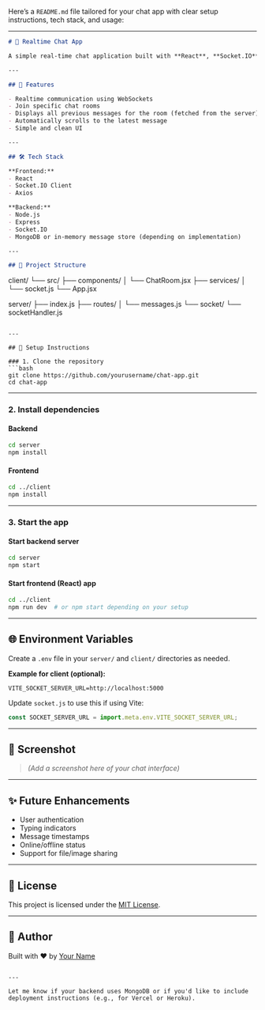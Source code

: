 Here’s a `README.md` file tailored for your chat app with clear setup instructions, tech stack, and usage:

---

```markdown
# 💬 Realtime Chat App

A simple real-time chat application built with **React**, **Socket.IO**, and **Node.js**. Users can join specific chat rooms and exchange messages instantly.

---

## 🚀 Features

- Realtime communication using WebSockets
- Join specific chat rooms
- Displays all previous messages for the room (fetched from the server)
- Automatically scrolls to the latest message
- Simple and clean UI

---

## 🛠️ Tech Stack

**Frontend:**
- React
- Socket.IO Client
- Axios

**Backend:**
- Node.js
- Express
- Socket.IO
- MongoDB or in-memory message store (depending on implementation)

---

## 📁 Project Structure

```

client/
└── src/
├── components/
│   └── ChatRoom.jsx
├── services/
│   └── socket.js
└── App.jsx

server/
├── index.js
├── routes/
│   └── messages.js
└── socket/
└── socketHandler.js

````

---

## 🔧 Setup Instructions

### 1. Clone the repository
```bash
git clone https://github.com/yourusername/chat-app.git
cd chat-app
````

---

### 2. Install dependencies

#### Backend

```bash
cd server
npm install
```

#### Frontend

```bash
cd ../client
npm install
```

---

### 3. Start the app

#### Start backend server

```bash
cd server
npm start
```

#### Start frontend (React) app

```bash
cd ../client
npm run dev  # or npm start depending on your setup
```

---

## 🌐 Environment Variables

Create a `.env` file in your `server/` and `client/` directories as needed.

**Example for client (optional):**

```env
VITE_SOCKET_SERVER_URL=http://localhost:5000
```

Update `socket.js` to use this if using Vite:

```js
const SOCKET_SERVER_URL = import.meta.env.VITE_SOCKET_SERVER_URL;
```

---

## 📸 Screenshot

> *(Add a screenshot here of your chat interface)*

---

## ✨ Future Enhancements

* User authentication
* Typing indicators
* Message timestamps
* Online/offline status
* Support for file/image sharing

---

## 📄 License

This project is licensed under the [MIT License](LICENSE).

---

## 🙌 Author

Built with ❤️ by [Your Name](https://github.com/yourusername)

```

---

Let me know if your backend uses MongoDB or if you'd like to include deployment instructions (e.g., for Vercel or Heroku).
```
